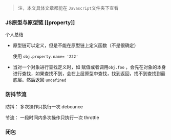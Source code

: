> 注，本文具体文章都能在 `Javascript`文件夹下查看

### JS原型与原型链 [[property]]

个人总结

- 原型链可以定义，但是不能在原型链上定义函数（不是很确定）
  
  使用 `obj.property.name= '222'`

- 当对一个对象进行查找定义时，如 赋值或者调用`obj.foo` ，会先在对象的本身进行查找，如果查找不到，会在上层原型中查找，找到返回，找不到查找到最底层。然后返回 `undefined`

### 防抖节流

防抖： 多次操作只执行一次 debounce

节流： 一段时间内多次操作只执行一次 throttle

### 闭包
